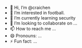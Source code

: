 - 👋 Hi, I’m @craichen
- 👀 I’m interested in football.
- 🌱 I’m currently learning security
- 💞️ I’m looking to collaborate on ...
- 📫 How to reach me ...
- 😄 Pronouns: ...
- ⚡ Fun fact: ...

<!---
craichen/craichen is a ✨ special ✨ repository because its `README.md` (this file) appears on your GitHub profile.
You can click the Preview link to take a look at your changes.
--->
